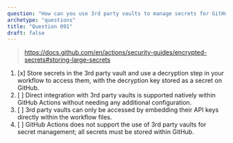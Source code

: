 ```yaml
---
question: "How can you use 3rd party vaults to manage secrets for GitHub Actions?"
archetype: "questions"
title: "Question 091"
draft: false
---
```


> https://docs.github.com/en/actions/security-guides/encrypted-secrets#storing-large-secrets
1. [x] Store secrets in the 3rd party vault and use a decryption step in your workflow to access them, with the decryption key stored as a secret on GitHub.
1. [ ] Direct integration with 3rd party vaults is supported natively within GitHub Actions without needing any additional configuration.
1. [ ] 3rd party vaults can only be accessed by embedding their API keys directly within the workflow files.
1. [ ] GitHub Actions does not support the use of 3rd party vaults for secret management; all secrets must be stored within GitHub.
